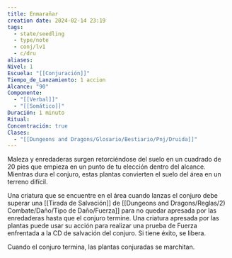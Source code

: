 ```yaml
---
title: Enmarañar
creation date: 2024-02-14 23:19
tags:
  - state/seedling
  - type/note
  - conj/lv1
  - c/dru
aliases: 
Nivel: 1
Escuela: "[[Conjuración]]"
Tiempo_de_Lanzamiento: 1 accion
Alcance: "90"
Componente:
  - "[[Verbal]]"
  - "[[Somático]]"
Duración: 1 minuto
Ritual: 
Concentración: true
Clases:
  - "[[Dungeons and Dragons/Glosario/Bestiario/Pnj/Druida]]"
---
```

Maleza y enredaderas surgen retorciéndose del suelo en un cuadrado de 20 pies que empieza en un punto de tu elección dentro del alcance. Mientras dura el conjuro, estas plantas convierten el suelo del área en un terreno difícil.

Una criatura que se encuentre en el área cuando lanzas el conjuro debe superar una [[Tirada de Salvación]] de [[Dungeons and Dragons/Reglas/2) Combate/Daño/Tipo de Daño/Fuerza]] para no quedar apresada por las enredaderas hasta que el conjuro termine. Una criatura apresada por las plantas puede usar su acción para realizar una prueba de Fuerza enfrentada a la CD de salvación del conjuro. Si tiene éxito, se libera.

Cuando el conjuro termina, las plantas conjuradas se marchitan.
